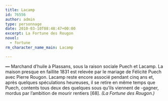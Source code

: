 ```yaml
---
title: Lacamp
id: 76556
author: admin
type: personnage
date: 2010-03-10T08:48:47+00:00
excerpt: La Fortune des Rougon
novel:
  - fortune
rm_character_name_main: Lacamp

---
```

**—** Marchand d&rsquo;huile à Plassans, sous la raison sociale Puech et Lacamp. La maison presque en faillite 1831 est relevée par le mariage de Félicité Puech avec Pierre Rougon. Lacamp reste encore associé pendant cinq ans et, après quelques spéculations heureuses, il se retire en même temps que Puech, contents tous deux des quelques sous qu&rsquo;ils viennent de -gagner, mordus par l&rsquo;ambition de mourir rentiers [68]. _(La Fortune des Rougon.)_